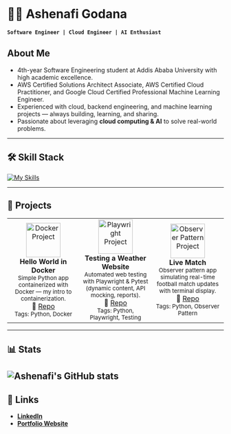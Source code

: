 # 👨‍💻 Ashenafi Godana 
**`Software Engineer | Cloud Engineer | AI Enthusiast`**

## About Me
- 4th-year Software Engineering student at Addis Ababa University with high academic excellence.  
- AWS Certified Solutions Architect Associate, AWS Certified Cloud Practitioner, and Google Cloud Certified Professional Machine Learning Engineer.  
- Experienced with cloud, backend engineering, and machine learning projects — always building, learning, and sharing.  
- Passionate about leveraging **cloud computing & AI** to solve real-world problems.  

---

## 🛠️ Skill Stack
[![My Skills](https://skillicons.dev/icons?i=python,docker,kubernetes,git,github,aws,gcp,postgresql,js,django,fastapi,html,css&theme=light)](https://skillicons.dev)

---

## 🚀 Projects
<table>
  <tr>
    <td align="center" width="33%">
      <a href="https://github.com/your-username/docker-intro">
        <img src="https://skillicons.dev/icons?i=docker" alt="Docker Project" width="80"/>
      </a>
      <br/>
      <b>Hello World in Docker</b><br/>
      <sub>Simple Python app containerized with Docker — my intro to containerization.</sub><br/>
      🔗 <a href="https://github.com/your-username/docker-intro">Repo</a>
      <br/>
      <sub>Tags: Python, Docker</sub>
    </td>
    <td align="center" width="33%">
      <a href="https://github.com/your-username/testing-weather-website">
        <img src="https://skillicons.dev/icons?i=python" alt="Playwright Project" width="80"/>
      </a>
      <br/>
      <b>Testing a Weather Website</b><br/>
      <sub>Automated web testing with Playwright & Pytest (dynamic content, API mocking, reports).</sub><br/>
      🔗 <a href="https://github.com/your-username/testing-weather-website">Repo</a>
      <br/>
      <sub>Tags: Python, Playwright, Testing</sub>
    </td>
    <td align="center" width="33%">
      <a href="https://github.com/your-username/live-match">
        <img src="https://skillicons.dev/icons?i=python" alt="Observer Pattern Project" width="80"/>
      </a>
      <br/>
      <b>Live Match</b><br/>
      <sub>Observer pattern app simulating real-time football match updates with terminal display.</sub><br/>
      🔗 <a href="https://github.com/your-username/live-match">Repo</a>
      <br/>
      <sub>Tags: Python, Observer Pattern</sub>
    </td>
  </tr>
</table>

---

## 📊 Stats
![Ashenafi's GitHub stats](https://github-readme-stats.vercel.app/api?username=ashenafig&show_icons=true&theme=tokyonight)
---

## 🔗 Links
- [**LinkedIn**](https://www.linkedin.com/in/ashenafig/)  
- [**Portfolio Website**](ashenafigodana.com)

